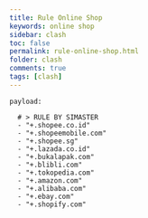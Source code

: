 ```yaml
---
title: Rule Online Shop
keywords: online shop
sidebar: clash
toc: false
permalink: rule-online-shop.html
folder: clash
comments: true
tags: [clash]
---
```


<pre><code>payload:

  # > RULE BY SIMASTER
  - "+.shopee.co.id"
  - "+.shopeemobile.com"
  - "+.shopee.sg"
  - "+.lazada.co.id"
  - "+.bukalapak.com"
  - "+.blibli.com"
  - "+.tokopedia.com"
  - "+.amazon.com"
  - "+.alibaba.com"
  - "+.ebay.com"
  - "+.shopify.com"
</code></pre>
